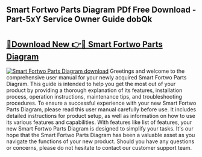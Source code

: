 ## Smart Fortwo Parts Diagram PDf Free Download - Part-5xY Service Owner Guide dobQk

# <h2><a href="http://dfr6lez.blite.top/?on=Smart+Fortwo+Parts+Diagram">🔗Download New 👉🔴 Smart Fortwo Parts Diagram</a></h2>

[![Smart Fortwo Parts Diagram download](https://i.imgur.com/lujVjoI.png)](http://dfr6lez.blite.top/?on=Smart+Fortwo+Parts+Diagram)
Greetings and welcome to the comprehensive user manual for your newly acquired Smart Fortwo Parts Diagram. This guide is intended to help you get the most out of your product by providing a thorough explanation of its features, installation process, operation instructions, maintenance tips, and troubleshooting procedures. To ensure a successful experience with your new Smart Fortwo Parts Diagram, please read this user manual carefully before use. It includes detailed instructions for product setup, as well as information on how to use its various features and capabilities. With features like list of features, your new Smart Fortwo Parts Diagram is designed to simplify your tasks. It's our hope that the Smart Fortwo Parts Diagram has been a valuable asset as you navigate the functions of your new product. Should you have any questions or concerns, please do not hesitate to contact our customer support team.
